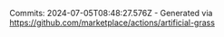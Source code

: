 Commits: 2024-07-05T08:48:27.576Z - Generated via https://github.com/marketplace/actions/artificial-grass
<br>
